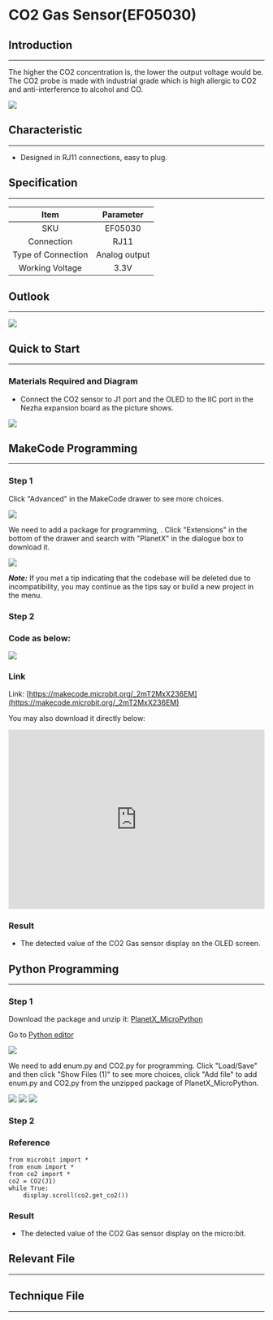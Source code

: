 # CO2 Gas Sensor(EF05030)

## Introduction
---
The higher the CO2 concentration is, the lower the output voltage would be. The CO2 probe is made with industrial grade which is high allergic to CO2 and anti-interference to alcohol and CO. 

![](./images/05030_01.png)

## Characteristic
---

- Designed in RJ11 connections, easy to plug.

## Specification
---

Item | Parameter 
:-: | :-: 
SKU|EF05030
Connection|RJ11
Type of Connection|Analog output
Working Voltage|3.3V

## Outlook
---


![](./images/05030_02.png)

## Quick to Start
---

### Materials Required and Diagram

- Connect the CO2 sensor to J1 port and the OLED to the IIC port in the Nezha expansion board as the picture shows.


![](./images/05030_03.png)


## MakeCode Programming
---

### Step 1

Click "Advanced" in the MakeCode drawer to see more choices.

![](./images/05001_04.png)

We need to add a package for programming, . Click "Extensions" in the bottom of the drawer and search with "PlanetX" in the dialogue box to download it. 

![](./images/05001_05.png)

***Note:*** If you met a tip indicating that the codebase will be deleted due to incompatibility, you may continue as the tips say or build a new project in the menu. 

### Step 2

### Code as below:

![](./images/05030_06.png)


### Link
Link: [https://makecode.microbit.org/_2mT2MxX236EM](https://makecode.microbit.org/_2mT2MxX236EM)

You may also download it directly below:

<div style="position:relative;height:0;padding-bottom:70%;overflow:hidden;"><iframe style="position:absolute;top:0;left:0;width:100%;height:100%;" src="https://makecode.microbit.org/#pub:_2mT2MxX236EM" frameborder="0" sandbox="allow-popups allow-forms allow-scripts allow-same-origin"></iframe></div>  


### Result
- The detected value of the CO2 Gas sensor display on the OLED screen.

## Python Programming 
---

### Step 1

Download the package and unzip it: [PlanetX_MicroPython](https://github.com/lionyhw/PlanetX_MicroPython/archive/master.zip)

Go to  [Python editor](https://python.microbit.org/v/2.0)

![](./images/05001_07.png)

We need to add enum.py and CO2.py for programming. Click "Load/Save" and then click "Show Files (1)" to see more choices, click "Add file" to add enum.py and CO2.py from the unzipped package of PlanetX_MicroPython. 

![](./images/05001_08.png)
![](./images/05001_09.png)
![](./images/05030_10.png)

### Step 2

### Reference

```
from microbit import *
from enum import *
from co2 import *
co2 = CO2(J1)
while True:
    display.scroll(co2.get_co2())
```


### Result
- The detected value of the CO2 Gas sensor display on the micro:bit.

## Relevant File
---

## Technique File
---
